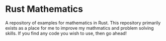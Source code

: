 # Rust Mathematics
A repository of examples for mathematics in Rust. This repository primarily exists as a place for me to improve my mathmatics and problem solving skills. If you find any code you wish to use, then go ahead!
